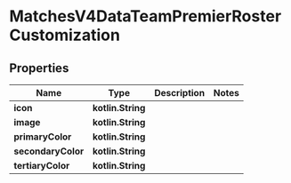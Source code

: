 
# MatchesV4DataTeamPremierRosterCustomization

## Properties
| Name | Type | Description | Notes |
| ------------ | ------------- | ------------- | ------------- |
| **icon** | **kotlin.String** |  |  |
| **image** | **kotlin.String** |  |  |
| **primaryColor** | **kotlin.String** |  |  |
| **secondaryColor** | **kotlin.String** |  |  |
| **tertiaryColor** | **kotlin.String** |  |  |



